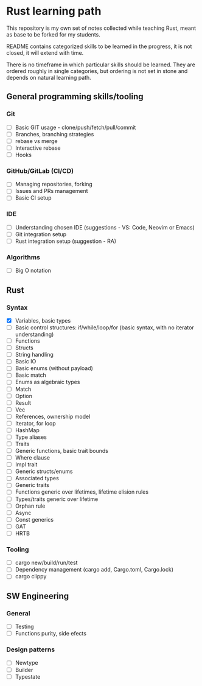 # Rust learning path

This repository is my own set of notes collected while teaching Rust, meant as
base to be forked for my students.

README contains categorized skills to be learned in the progress, it is not
closed, it will extend with time.

There is no timeframe in which particular skills should be learned. They are ordered
roughly in single categories, but ordering is not set in stone and depends on
natural learning path.

## General programming skills/tooling

### Git

- [ ] Basic GIT usage - clone/push/fetch/pull/commit
- [ ] Branches, branching strategies
- [ ] rebase vs merge
- [ ] Interactive rebase
- [ ] Hooks

### GitHub/GitLab (CI/CD)

- [ ] Managing repositories, forking
- [ ] Issues and PRs management
- [ ] Basic CI setup

### IDE

- [ ] Understanding chosen IDE (suggestions - VS: Code, Neovim or Emacs)
- [ ] Git integration setup
- [ ] Rust integration setup (suggestion - RA)

### Algorithms

- [ ] Big O notation

## Rust

### Syntax

- [X] Variables, basic types
- [ ] Basic control structures: if/while/loop/for (basic syntax, with no
      iterator understanding)
- [ ] Functions
- [ ] Structs
- [ ] String handling
- [ ] Basic IO
- [ ] Basic enums (without payload)
- [ ] Basic match
- [ ] Enums as algebraic types
- [ ] Match
- [ ] Option
- [ ] Result
- [ ] Vec
- [ ] References, ownership model
- [ ] Iterator, for loop
- [ ] HashMap
- [ ] Type aliases
- [ ] Traits
- [ ] Generic functions, basic trait bounds
- [ ] Where clause
- [ ] Impl trait
- [ ] Generic structs/enums
- [ ] Associated types
- [ ] Generic traits
- [ ] Functions generic over lifetimes, lifetime elision rules
- [ ] Types/traits generic over lifetime
- [ ] Orphan rule
- [ ] Async
- [ ] Const generics
- [ ] GAT
- [ ] HRTB

### Tooling

- [ ] cargo new/build/run/test
- [ ] Dependency management (cargo add, Cargo.toml, Cargo.lock)
- [ ] cargo clippy

## SW Engineering

### General

- [ ] Testing
- [ ] Functions purity, side efects

### Design patterns

- [ ] Newtype
- [ ] Builder
- [ ] Typestate
